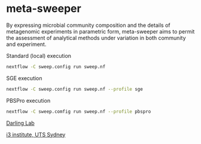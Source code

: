 meta-sweeper
============

By expressing microbial community composition and the details of metagenomic
experiments in parametric form, meta-sweeper aims to permit the assessment of
analytical methods under variation in both community and experiment.

Standard (local) execution
```bash
nextflow -C sweep.config run sweep.nf
```

SGE execution
```bash
nextflow -C sweep.config run sweep.nf --profile sge
```

PBSPro execution
```bash
nextflow -C sweep.comfig run sweep.nf --profile pbspro
```

[Darling Lab](http://darlinglab.org/)

[i3 institute, UTS
Sydney](http://www.uts.edu.au/research-and-teaching/our-research/ithree-institute)
